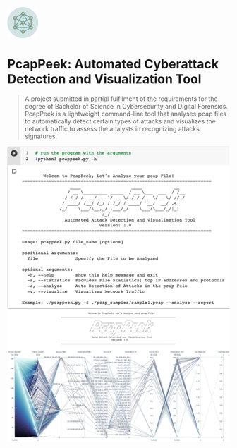 <img src='pcappeek_logo.png' width='70'> 

# PcapPeek: Automated Cyberattack Detection and Visualization Tool

> A project submitted in partial fulfilment of the requirements for the degree of Bachelor of Science in Cybersecurity and Digital Forensics.
> PcapPeek is a lightweight command-line tool that analyses pcap files to automatically detect certain types of attacks and visualizes the network traffic to assess the analysts in recognizing attacks signatures.


<img src='Screen Shot 2022-05-20 at 11.55.22 PM.png'>
<img src='Screen Shot 2022-05-21 at 12.23.52 AM.png'>
